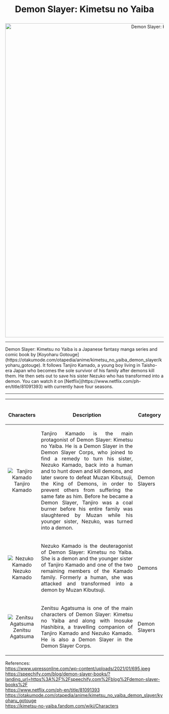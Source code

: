 

# <p align = "center">Demon Slayer: Kimetsu no Yaiba</p>  
 
<p align="center">
    <img width = "1000" src="https://www.upressonline.com/wp-content/uploads/2021/01/695.jpeg" alt="Demon Slayer: Kimetsu no Yaiba">
</p>
  
  
<hr>
Demon Slayer: Kimetsu no Yaiba is a Japanese fantasy manga series and comic book by [Koyoharu Gotouge](https://otakumode.com/otapedia/anime/kimetsu_no_yaiba_demon_slayer/kyoharu_gotouge). It follows Tanjiro Kamado, a young boy living in Taisho-era Japan who becomes the sole survivor of his family after demons kill them. He then sets out to save his sister Nezuko who has transformed into a demon. You can watch it on [Netflix](https://www.netflix.com/ph-en/title/81091393) with currently have four seasons. 
  
  
<hr>  

| <br><p align = "center">**Characters**</p> | <br><p align = "center">**Description**</p> | <br><p align = "center">**Category**</p> |
| :---: | :--- | :--- |
| <div>![Tanjiro Kamado](https://asia.sega.com/kimetsu_hinokami/en/assets/img/sub/character/chara1.png)<br>Tanjiro Kamado</div> | <p align = "justify">Tanjiro Kamado is the main protagonist of Demon Slayer: Kimetsu no Yaiba. He is a Demon Slayer in the Demon Slayer Corps, who joined to find a remedy to turn his sister, Nezuko Kamado, back into a human and to hunt down and kill demons, and later swore to defeat Muzan Kibutsuji, the King of Demons, in order to prevent others from suffering the same fate as him. Before he became a Demon Slayer, Tanjiro was a coal burner before his entire family was slaughtered by Muzan while his younger sister, Nezuko, was turned into a demon.</p> | Demon Slayers |
| <div>![Nezuko Kamado](https://asia.sega.com/kimetsu_hinokami/en/assets/img/sub/character/chara2.png)<br>Nezuko Kamado</div> | <p align = "justify"> Nezuko Kamado is the deuteragonist of Demon Slayer: Kimetsu no Yaiba. She is a demon and the younger sister of Tanjiro Kamado and one of the two remaining members of the Kamado family. Formerly a human, she was attacked and transformed into a demon by Muzan Kibutsuji.</p> | Demons |
| <div>![Zenitsu Agatsuma](https://asia.sega.com/kimetsu_hinokami/en/assets/img/sub/character/chara3.png)<br>Zenitsu Agatsuma</div> | <p align = "justify">Zenitsu Agatsuma is one of the main characters of Demon Slayer: Kimetsu no Yaiba and along with Inosuke Hashibira, a travelling companion of Tanjiro Kamado and Nezuko Kamado. He is also a Demon Slayer in the Demon Slayer Corps.<p/> | Demon Slayers |














References:  
https://www.upressonline.com/wp-content/uploads/2021/01/695.jpeg  
https://speechify.com/blog/demon-slayer-books/?landing_url=https%3A%2F%2Fspeechify.com%2Fblog%2Fdemon-slayer-books%2F  
https://www.netflix.com/ph-en/title/81091393  
https://otakumode.com/otapedia/anime/kimetsu_no_yaiba_demon_slayer/kyoharu_gotouge  
https://kimetsu-no-yaiba.fandom.com/wiki/Characters 

